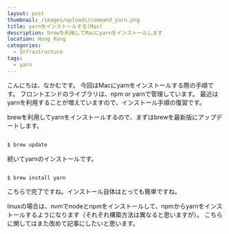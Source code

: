 ```yaml
---
layout: post
thumbnail: /images/uploads/command_yarn.png
title: yarnをインストールする(Mac)
description: brewを利用してMacにyarnをインストールします
location: Hong Kong
categories:
  - Infrastructure
tags:
  - yarn
---
```

こんにちは、なかむです。 
今回はMacにyarnをインストールする際の手順です。
フロントエンドのライブラリは、npm or yarnで管理しています。
最近はyarnを利用することが増えていますので、インストール手順の復習です。


brewを利用してyarnをインストールするので、まずはbrewを最新版にアップデートします。
```bash

$ brew update

```

続いてyarnのインストールです。
```bash

$ brew install yarn

```

こちらで完了ですね。インストール自体はとっても簡単ですね。

linuxの場合は、nvmでnodeとnpmをインストールして、npmからyarnをインストールするようになります（それぞれ構築方法は異なると思いますが）。
こちらに関してはまた改めて記事にしたいと思います。
